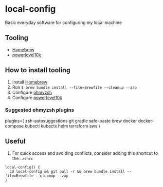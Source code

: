 # local-config
Basic everyday software for configuring my local machine

## Tooling

- [Homebrew](https://brew.sh/)
- [powerlevel10k](https://github.com/romkatv/powerlevel10k)

## How to install tooling

1. Install [Homebrew](https://brew.sh/)
2. Run `$ brew bundle install --file=Brewfile --cleanup --zap`
3. Configure [ohmyzsh](https://github.com/ohmyzsh/ohmyzsh)
4. Configure [powerlevel10k](https://github.com/romkatv/powerlevel10k)

### Suggested ohmyzsh plugins

plugins=(
  zsh-autosuggestions
  git
  gradle
  safe-paste
  brew
  docker
  docker-compose
  kubectl
  kubectx
  helm
  terraform
  aws
)

## Useful

1. For quick access and avoiding conflicts, consider adding this shortcut to the `.zshrc`

```
local-config() {
  cd local-config && git pull -r && brew bundle install --file=Brewfile --cleanup --zap
}
```
